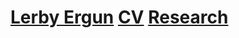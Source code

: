 # [Lerby Ergun](index.md) [CV](CV.md) [Research](https://github.com/Lerbyergun/Lerbyergun.github.io/blob/master/Research.md)

